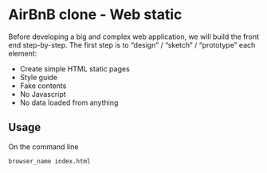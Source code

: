 # AirBnB clone - Web static

Before developing a big and complex web application, we will build the front end step-by-step.
The first step is to “design” / “sketch” / “prototype” each element:

+ Create simple HTML static pages
+ Style guide
+ Fake contents
+ No Javascript
+ No data loaded from anything


## Usage
On the command line 
```shell
browser_name index.html
```
